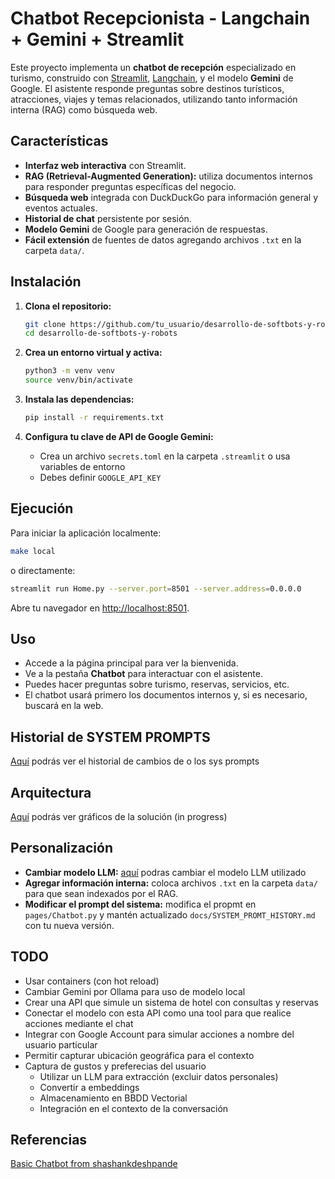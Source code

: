 # Chatbot Recepcionista - Langchain + Gemini + Streamlit

Este proyecto implementa un **chatbot de recepción** especializado en turismo, construido con [Streamlit](https://streamlit.io/), [Langchain](https://python.langchain.com/), y el modelo **Gemini** de Google. El asistente responde preguntas sobre destinos turísticos, atracciones, viajes y temas relacionados, utilizando tanto información interna (RAG) como búsqueda web.

## Características

- **Interfaz web interactiva** con Streamlit.
- **RAG (Retrieval-Augmented Generation):** utiliza documentos internos para responder preguntas específicas del negocio.
- **Búsqueda web** integrada con DuckDuckGo para información general y eventos actuales.
- **Historial de chat** persistente por sesión.
- **Modelo Gemini** de Google para generación de respuestas.
- **Fácil extensión** de fuentes de datos agregando archivos `.txt` en la carpeta `data/`.

## Instalación

1. **Clona el repositorio:**
   ```sh
   git clone https://github.com/tu_usuario/desarrollo-de-softbots-y-robots.git
   cd desarrollo-de-softbots-y-robots
   ```

2. **Crea un entorno virtual y activa:**
   ```sh
   python3 -m venv venv
   source venv/bin/activate
   ```

3. **Instala las dependencias:**
   ```sh
   pip install -r requirements.txt
   ```

4. **Configura tu clave de API de Google Gemini:**
   - Crea un archivo `secrets.toml` en la carpeta `.streamlit` o usa variables de entorno
   - Debes definir `GOOGLE_API_KEY`

## Ejecución

Para iniciar la aplicación localmente:

```sh
make local
```
o directamente:
```sh
streamlit run Home.py --server.port=8501 --server.address=0.0.0.0
```

Abre tu navegador en [http://localhost:8501](http://localhost:8501).

## Uso

- Accede a la página principal para ver la bienvenida.
- Ve a la pestaña **Chatbot** para interactuar con el asistente.
- Puedes hacer preguntas sobre turismo, reservas, servicios, etc.
- El chatbot usará primero los documentos internos y, si es necesario, buscará en la web.

## Historial de SYSTEM PROMPTS

[Aquí](./docs/SYSTEM_PROMT_HISTORY.md) podrás ver el historial de cambios de o los sys prompts

## Arquitectura

[Aquí](./docs/ARCH.md) podrás ver gráficos de la solución (in progress)

## Personalización

- **Cambiar modelo LLM:** [aquí](./utils.py#15) podras cambiar el modelo LLM utilizado
- **Agregar información interna:** coloca archivos `.txt` en la carpeta `data/` para que sean indexados por el RAG.
- **Modificar el prompt del sistema:**  modifica el propmt en `pages/Chatbot.py` y mantén actualizado `docs/SYSTEM_PROMT_HISTORY.md` con tu nueva versión.

## TODO

- Usar containers (con hot reload)
- Cambiar Gemini por Ollama para uso de modelo local
- Crear una API que simule un sistema de hotel con consultas y reservas
- Conectar el modelo con esta API como una tool para que realice acciones mediante el chat
- Integrar con Google Account para simular acciones a nombre del usuario particular
- Permitir capturar ubicación geográfica para el contexto
- Captura de gustos y preferecias del usuario
  - Utilizar un LLM para extracción (excluir datos personales)
  - Convertir a embeddings
  - Almacenamiento en BBDD Vectorial
  - Integración en el contexto de la conversación

## Referencias

[Basic Chatbot from shashankdeshpande](https://github.com/shashankdeshpande/langchain-chatbot/blob/master/pages/1_%F0%9F%92%AC_basic_chatbot.py)
